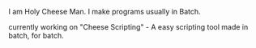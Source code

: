 I am Holy Cheese Man. I make programs usually in Batch.


currently working on "Cheese Scripting" - A easy scripting tool made in batch, for batch.
